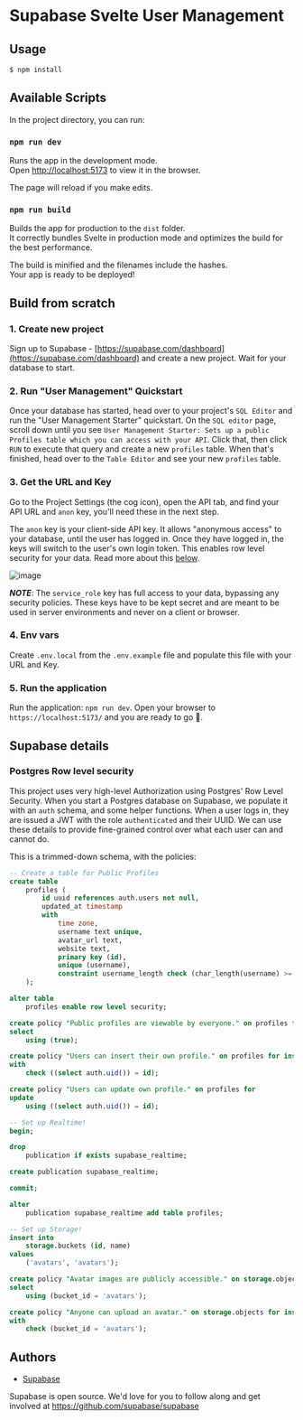 # Supabase Svelte User Management

## Usage

```bash
$ npm install
```

## Available Scripts

In the project directory, you can run:

### `npm run dev`

Runs the app in the development mode.<br>
Open [http://localhost:5173](http://localhost:5173) to view it in the browser.

The page will reload if you make edits.<br>

### `npm run build`

Builds the app for production to the `dist` folder.<br>
It correctly bundles Svelte in production mode and optimizes the build for the best performance.

The build is minified and the filenames include the hashes.<br>
Your app is ready to be deployed!

## Build from scratch

### 1. Create new project

Sign up to Supabase - [https://supabase.com/dashboard](https://supabase.com/dashboard) and create a new project. Wait for your database to start.

### 2. Run "User Management" Quickstart

Once your database has started, head over to your project's `SQL Editor` and run the "User Management Starter" quickstart. On the `SQL editor` page, scroll down until you see `User Management Starter: Sets up a public Profiles table which you can access with your API`. Click that, then click `RUN` to execute that query and create a new `profiles` table. When that's finished, head over to the `Table Editor` and see your new `profiles` table.

### 3. Get the URL and Key

Go to the Project Settings (the cog icon), open the API tab, and find your API URL and `anon` key, you'll need these in the next step.

The `anon` key is your client-side API key. It allows "anonymous access" to your database, until the user has logged in. Once they have logged in, the keys will switch to the user's own login token. This enables row level security for your data. Read more about this [below](#postgres-row-level-security).

![image](https://user-images.githubusercontent.com/10214025/88916245-528c2680-d298-11ea-8a71-708f93e1ce4f.png)

**_NOTE_**: The `service_role` key has full access to your data, bypassing any security policies. These keys have to be kept secret and are meant to be used in server environments and never on a client or browser.

### 4. Env vars

Create `.env.local` from the `.env.example` file and populate this file with your URL and Key.

### 5. Run the application

Run the application: `npm run dev`. Open your browser to `https://localhost:5173/` and you are ready to go 🚀.

## Supabase details

### Postgres Row level security

This project uses very high-level Authorization using Postgres' Row Level Security.
When you start a Postgres database on Supabase, we populate it with an `auth` schema, and some helper functions.
When a user logs in, they are issued a JWT with the role `authenticated` and their UUID.
We can use these details to provide fine-grained control over what each user can and cannot do.

This is a trimmed-down schema, with the policies:

```sql
-- Create a table for Public Profiles
create table
	profiles (
		id uuid references auth.users not null,
		updated_at timestamp
		with
			time zone,
			username text unique,
			avatar_url text,
			website text,
			primary key (id),
			unique (username),
			constraint username_length check (char_length(username) >= 3)
	);

alter table
	profiles enable row level security;

create policy "Public profiles are viewable by everyone." on profiles for
select
	using (true);

create policy "Users can insert their own profile." on profiles for insert
with
	check ((select auth.uid()) = id);

create policy "Users can update own profile." on profiles for
update
	using ((select auth.uid()) = id);

-- Set up Realtime!
begin;

drop
	publication if exists supabase_realtime;

create publication supabase_realtime;

commit;

alter
	publication supabase_realtime add table profiles;

-- Set up Storage!
insert into
	storage.buckets (id, name)
values
	('avatars', 'avatars');

create policy "Avatar images are publicly accessible." on storage.objects for
select
	using (bucket_id = 'avatars');

create policy "Anyone can upload an avatar." on storage.objects for insert
with
	check (bucket_id = 'avatars');
```

## Authors

- [Supabase](https://supabase.com)

Supabase is open source. We'd love for you to follow along and get involved at https://github.com/supabase/supabase
